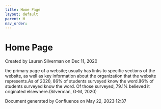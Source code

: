 ```yaml
---
title: Home Page
layout: default
parent: H
nav_order:
---
```


# Home Page

Created by  Lauren Silverman on Dec 11, 2020

the primary page of a website; usually has links to specific sections of the website, as well as key information about the organization that the website represents.As of 2020, 86% of students surveyed know the word.86% of students surveyed know the word. Of those surveyed, 79.1% believed it originated elsewhere.(Silverman, G-M, 2020)

Document generated by Confluence on May 22, 2023 12:37


